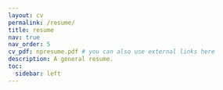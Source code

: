 ```yaml
---
layout: cv
permalink: /resume/
title: resume
nav: true
nav_order: 5
cv_pdf: npresume.pdf # you can also use external links here
description: A general resume.
toc:
  sidebar: left
---
```

